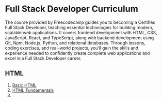 # Full Stack Developer Curriculum

The course provided by Freecodecamp guides you to becoming a Certified Full Stack Developer, teaching essential technologies for building modern, scalable web applications. It covers frontend development with HTML, CSS, JavaScript, React, and TypeScript, along with backend development using Git, Npm, Node.js, Python, and relational databases. Through lessons, coding exercises, and real-world projects, you'll gain the skills and experience needed to confidently create complete web applications and excel in a Full Stack Developer career.

## HTML
 1. [Basic HTML](https://github.com/TurkishDelightCo/full-stack-developer/tree/main/Basic%20HTML)
 2. [HTML Fundamentals](https://github.com/TurkishDelightCo/full-stack-developer/tree/main/HTML%20Fundamentals)
 3. 
